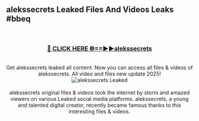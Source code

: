 ## alekssecrets Leaked Files And Videos Leaks #bbeq
<br>
<div align="center">
<h3><a href="https://watchclip.my.id/alekssecrets" rel="nofollow">🔴 CLICK HERE 🌐==►►alekssecrets</a></h3>
<br>
Get alekssecrets leaked all content. Now you can access all files & videos of alekssecrets. All video and files new update 2025!
<br>
<a href="https://watchclip.my.id/alekssecrets" rel="nofollow" data-target="animated-image.originalLink"><img src="https://i.ibb.co.com/WyWwxjT/player-gif2.gif" alt="alekssecrets Leaked" style="max-width: 100%; display: inline-block;" data-target="animated-image.originalImage"></a>
<br><br>
alekssecrets original files & videos took the internet by storm and amazed viewers on various Leaked social media platforms. alekssecrets, a young and talented digital creator, recently became famous thanks to this interesting files & videos.
</div>
<br>